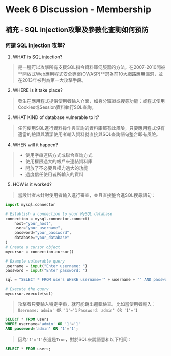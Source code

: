 Week 6 Discussion - Membership
===
## 補充 - SQL injection攻擊及參數化查詢如何預防
### 何謂 SQL injection 攻擊?
1. WHAT is SQL injection? 
> 是一種可以攻擊所有支援SQL指令資料庫伺服器的方法。在2007-2010間被**開放式Web應用程式安全專案(OWASP)**選為前10大網路應用漏洞，並在2013年被列為第一大攻擊手段。
2. WHERE is it take place? 
> 發生在應用程式提供使用者輸入介面，如身分驗證或搜尋功能；或程式使用Cookies或Session資料執行SQL查詢。
3. WHAT KIND of database vulnerable to it? 
> 任何使用SQL進行資料操作與查詢的資料庫都有此風險，只要應用程式沒有適當的驗證與清潔使用者輸入資料就直接與SQL查詢語句整合即有風險。
4. WHEN will it happen?
> - 使用字串連結方式或聯合查詢方式
> - 使用權限過大的帳戶來連結資料庫
> - 開放了不必要且權力過大的功能
> - 過度信任使用者所輸入的資料
5. HOW is it worked?  
> 當設計者未針對使用者輸入進行審查，並且直接整合進SQL搜尋語句：
```python
import mysql.connector

# Establish a connection to your MySQL database
connection = mysql.connector.connect(
    host="your_host",
    user="your_username",
    password="your_password",
    database="your_database"
)
# Create a cursor object
mycursor = connection.cursor()

# Example vulnerable query
username = input("Enter username: ")
password = input("Enter password: ")

sql = "SELECT * FROM users WHERE username='" + username + "' AND password='" + password + "'"

# Execute the query
mycursor.execute(sql)
```
> 攻擊者只要輸入特定字串，就可能跳出邏輯檢查。比如當使用者輸入：
> ```Username: admin' OR '1'='1```
> ```Password: admin' OR '1'='1```
```sql
SELECT * FROM users 
WHERE username='admin' OR '1'='1' 
AND password='admin' OR '1'='1';
```
> 因為```'1'='1'```永遠是```True```，對於SQL來說語意和以下相同：
```sql
SELECT * FROM users;
```
